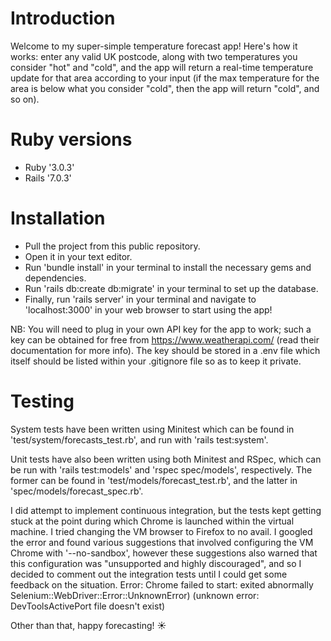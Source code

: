 # Introduction
Welcome to my super-simple temperature forecast app! Here's how it works: enter any valid UK postcode, along with two temperatures you consider "hot" and "cold", and the app will return a real-time temperature update for that area according to your input (if the max temperature for the area is below what you consider "cold", then the app will return "cold", and so on).

# Ruby versions
- Ruby '3.0.3'
- Rails '7.0.3'

# Installation
- Pull the project from this public repository.
- Open it in your text editor.
- Run 'bundle install' in your terminal to install the necessary gems and dependencies.
- Run 'rails db:create db:migrate' in your terminal to set up the database.
- Finally, run 'rails server' in your terminal and navigate to 'localhost:3000' in your web browser to start using the app!

NB: You will need to plug in your own API key for the app to work; such a key can be obtained for free from https://www.weatherapi.com/ (read their documentation for more info).
The key should be stored in a .env file which itself should be listed within your .gitignore file so as to keep it private.

# Testing
System tests have been written using Minitest which can be found in 'test/system/forecasts_test.rb', and run with 'rails test:system'.

Unit tests have also been written using both Minitest and RSpec, which can be run with 'rails test:models' and 'rspec spec/models', respectively. The former can be found in 'test/models/forecast_test.rb', and the latter in 'spec/models/forecast_spec.rb'.

I did attempt to implement continuous integration, but the tests kept getting stuck at the point during which Chrome is launched within the virtual machine. I tried changing the VM browser to Firefox to no avail. I googled the error and found various suggestions that involved configuring the VM Chrome with '--no-sandbox', however these suggestions also warned that this configuration was "unsupported and highly discouraged", and so I decided to comment out the integration tests until I could get some feedback on the situation.
Error: Chrome failed to start: exited abnormally Selenium::WebDriver::Error::UnknownError)
(unknown error: DevToolsActivePort file doesn't exist)

Other than that, happy forecasting! ☀️
